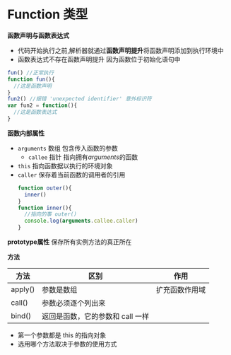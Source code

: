 # Function 类型
**函数声明与函数表达式**

- 代码开始执行之前,解析器就通过**函数声明提升**将函数声明添加到执行环境中
- 函数表达式不存在函数声明提升 因为函数位于初始化语句中
```javascript
fun() //正常执行
function fun(){
  //这是函数声明
}
fun2() //报错 'unexpected identifier' 意外标识符
var fun2 = function(){
  //这是函数表达式
}
```
**函数内部属性**
- `arguments` 数组 包含传入函数的参数
  - `callee` 指针 指向拥有*arguments*的函数
- `this` 指向函数据以执行的环境对象
- `caller` 保存着当前函数的调用者的引用
  ```javascript
  function outer(){
    inner()
  }
  function inner(){
    //指向的事 outer()
    console.log(arguments.callee.caller)
  }
  ```

**prototype属性**
保存所有实例方法的真正所在

**方法**

方法 | 区别 | 作用 
-----|-----|-----
apply() | 参数是数组 | 扩充函数作用域
call() | 参数必须逐个列出来 
bind() | 返回是函数，它的参数和 call 一样

- 第一个参数都是 this 的指向对象
- 选用哪个方法取决于参数的使用方式